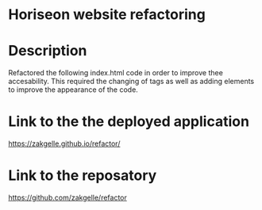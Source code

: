 # Horiseon website refactoring


# Description

Refactored the following index.html code in order to improve thee accesability. This required
the changing of tags as well as adding elements to improve the appearance of the code.

# Link to the the deployed application

https://zakgelle.github.io/refactor/


# Link to the reposatory

https://github.com/zakgelle/refactor

